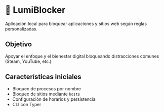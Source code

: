 # 🧠 LumiBlocker

Aplicación local para bloquear aplicaciones y sitios web según reglas personalizadas.

## Objetivo
Apoyar el enfoque y el bienestar digital bloqueando distracciones comunes (Steam, YouTube, etc.)

## Características iniciales
- Bloqueo de procesos por nombre
- Bloqueo de sitios mediante `hosts`
- Configuración de horarios y persistencia
- CLI con Typer